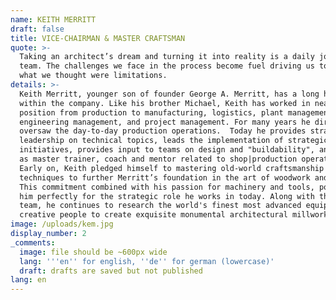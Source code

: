 ```yaml
---
name: KEITH MERRITT
draft: false
title: VICE-CHAIRMAN & MASTER CRAFTSMAN
quote: >-
  Taking an architect’s dream and turning it into reality is a daily joy for my
  team. The challenges we face in the process become fuel driving us to exceed
  what we thought were limitations.
details: >-
  Keith Merritt, younger son of founder George A. Merritt, has a long history
  within the company. Like his brother Michael, Keith has worked in nearly every
  position from production to manufacturing, logistics, plant management,
  engineering management, and project management. For many years he directly
  oversaw the day-to-day production operations.  Today he provides strategic
  leadership on technical topics, leads the implementation of strategic
  initiatives, provides input to teams on design and "buildability", and serves
  as master trainer, coach and mentor related to shop|production operations.
  Early on, Keith pledged himself to mastering old-world craftsmanship
  techniques to further Merritt’s foundation in the art of woodwork and joinery.
  This commitment combined with his passion for machinery and tools, positioned
  him perfectly for the strategic role he works in today. Along with the Merritt
  team, he continues to research the world's finest most advanced equipment and
  creative people to create exquisite monumental architectural millwork.
image: /uploads/kem.jpg
display_number: 2
_comments:
  image: file should be ~600px wide
  lang: '''en'' for english, ''de'' for german (lowercase)'
  draft: drafts are saved but not published
lang: en
---
```

